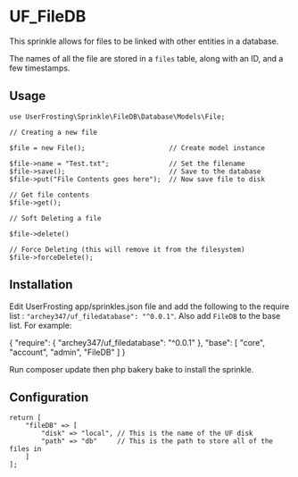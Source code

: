 # UF_FileDB

This sprinkle allows for files to be linked with other entities in a database. 

The names of all the file are stored in a `files` table, along with an ID, and a few timestamps. 

## Usage


```
use UserFrosting\Sprinkle\FileDB\Database\Models\File;

// Creating a new file

$file = new File();                     // Create model instance

$file->name = "Test.txt";               // Set the filename
$file->save();                          // Save to the database
$file->put("File Contents goes here");  // Now save file to disk

// Get file contents
$file->get();

// Soft Deleting a file

$file->delete()

// Force Deleting (this will remove it from the filesystem)
$file->forceDelete();
```
## Installation

Edit UserFrosting app/sprinkles.json file and add the following to the require list : `"archey347/uf_filedatabase": "^0.0.1"`. Also add `FileDB` to the base list. For example:

{
    "require": {
        "archey347/uf_filedatabase": "^0.0.1"
    },
    "base": [
        "core",
        "account",
        "admin",
        "FileDB"
    ]
}

Run composer update then php bakery bake to install the sprinkle.


## Configuration
```
return [
    "fileDB" => [
        "disk" => "local", // This is the name of the UF disk
        "path" => "db"     // This is the path to store all of the files in
    ]
];
```
